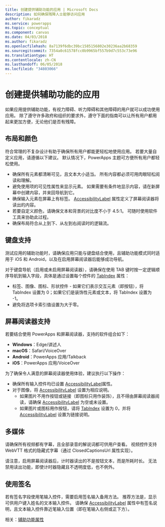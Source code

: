 ```yaml
---
title: 创建提供辅助功能的应用 | Microsoft Docs
description: 如何确保残障人士能够访问应用
author: fikaradz
ms.service: powerapps
ms.topic: conceptual
ms.component: canvas
ms.date: 04/03/2018
ms.author: fikaradz
ms.openlocfilehash: 8a7139f6dbc39bc1585156802e30236aa2b68359
ms.sourcegitcommit: 7354a0c61578fcc0b9965bf557b9d7c553c73e96
ms.translationtype: HT
ms.contentlocale: zh-CN
ms.lasthandoff: 06/05/2018
ms.locfileid: "34803066"
---
```

# <a name="create-accessible-apps"></a>创建提供辅助功能的应用
如果应用提供辅助功能，有视力障碍、听力障碍和其他障碍的用户就可以成功使用应用。  除了遵守许多政府和组织的要求外，遵守下面的指南可以让所有用户都用起来更加方便，无论他们是否有残障。

## <a name="layout-and-color"></a>布局和颜色
符合常理的不复杂设计有助于确保所有用户都能更轻松地使用应用。  若要大量自定义应用，请遵循以下建议。  默认情况下，PowerApps 主题可方便所有用户都轻松使用。
- 确保所有元素都清晰可见，且文本大小适当。  所有内容都必须可用肉眼轻松阅读和理解。
- 避免使用项的可见性属性来显示元素。  如果需要有条件地显示内容，请在新屏幕中创建内容，并来回导航到它。
- 确保输入元素在屏幕上有标签。 [AccessibilityLabel](controls/properties-accessibility.md) 属性定义了屏幕阅读器将读出的内容。
- 若要自定义颜色，请确保文本和背景的对比度不小于 4.5:1。  可随时使用软件工具来协助此过程。
- 确保布局符合从上到下、从左到右阅读时的逻辑流。


## <a name="keyboard-support"></a>键盘支持
测试应用的辅助功能时，请确保应用只能与键盘结合使用，且辅助功能模式同时适用于 iOS 和 Android，以及在启用屏幕阅读器后能够成功导航。

对于键盘导航（启用或未启用屏幕阅读器），请确保在使用 TAB 键时按一定逻辑顺序导航到输入字段，具体是通过设置每个控件的 [TabIndex](controls/properties-accessibility.md) 属性：
- 标签、图像、图标、形状控件 - 如果它们表示交互元素（即按钮），将 TabIndex 设置为 0；如果它们是装饰性元素或文本，将 TabIndex 设置为 -1。
- 避免将选项卡索引值设置为大于零。

## <a name="screen-reader-support"></a>屏幕阅读器支持
若要结合使用 PowerApps 和屏幕阅读器，支持的软件组合如下：

- **Windows**：Edge/讲述人
- **macOS**：Safari/VoiceOver
- **Android**：PowerApps 应用/Talkback
- **iOS**：PowerApps 应用/VoiceOver

为了确保令人满意的屏幕阅读器使用体验，建议执行以下操作：

- 确保所有输入控件均已设置 [AccessibilityLabel](controls/properties-accessibility.md)属性。
- 对于图像，将 [AccessibilityLabel](controls/properties-accessibility.md) 设置为相应说明。
  - 如果图片不用作按钮或链接（即图标只用作装饰），且不得由屏幕阅读器阅读，请确保 [AccessibilityLabel](controls/properties-accessibility.md) 为空或未设置。
  - 如果图片或图标用作按钮，请将 [TabIndex](controls/properties-accessibility.md) 设置为 0，并将 [AccessibilityLabel](controls/properties-accessibility.md) 设置为链接说明。


## <a name="multimedia"></a>多媒体
请确保所有视频都有字幕，且全部录音的解说词都可供用户查看。  视频控件支持 WebVTT 格式的隐藏式字幕（通过 ClosedCaptionsUrl 属性实现）。

请注意，启用屏幕阅读器后，计时器读出的不是按钮文本，而是所耗时长。  无法禁用读出功能，即使计时器隐藏且不透明度低，也不例外。

## <a name="working-with-signatures"></a>使用签名
若有签名字段使用笔输入控件，需要启用签名输入备用方法。  推荐方法是，显示可供用户键入姓名的文本输入控件。  请确保 [AccessibilityLabel](controls/properties-accessibility.md) 属性中有签名说明，且文本输入控件靠近笔输入位置（即在笔输入右侧或正下方）。



相关：[辅助功能属性](controls/properties-accessibility.md)

